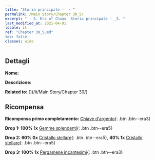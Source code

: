 ```yaml
---
title: "Storia principale -  - "
permalink: /Main Story/Chapter 30_5/
excerpt: " - 5. Era of Chaos  Storia principale - _5. "
last_modified_at: 2021-04-01
locale: it
ref: "Chapter 30_5.md"
toc: false
classes: wide
---
```


## Dettagli

 **Nome:** 

 **Descrizione:** 

 **Related to:** [](/it/Main Story/Chapter 30/)

## Ricompensa

 **Ricompensa primo completamento:** [Chiave d'argento](/it/Items/con_693/){: .btn .btn--era3}

 **Drop 1:** **100% 1x** [Gemme splendenti](/it/Items/mat_100/){: .btn .btn--era5}

 **Drop 2:** **60% 0x** [Cristallo stellare](/it/Items/mat_94/){: .btn .btn--era5}, **40% 1x** [Cristallo stellare](/it/Items/mat_94/){: .btn .btn--era5}

 **Drop 3:** **100% 1x** [Pergamene incantesimi](/it/Items/con_694/){: .btn .btn--era3}

